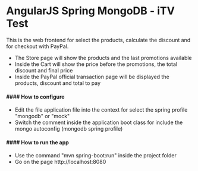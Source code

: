 # AngularJS Spring MongoDB - iTV Test

This is the web frontend for select the products, calculate the discount and for checkout with PayPal.

* The Store page will show the products and the last promotions available
* Inside the Cart will show the price before the promotions, the total discount and final price
* Inside the PayPal official transaction page will be displayed the products, discount and total to pay

#### #### How to configure
* Edit the file application file into the context for select the spring profile "mongodb" or "mock"
* Switch the comment inside the application boot class for include the mongo autoconfig (mongodb spring profile)

#### #### How to run the app
* Use the command "mvn spring-boot:run" inside the project folder
* Go on the page http://localhost:8080